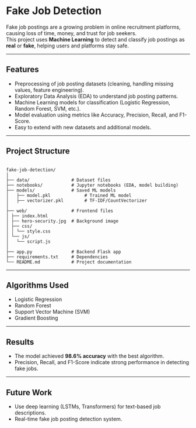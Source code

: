 # Fake Job Detection

Fake job postings are a growing problem in online recruitment platforms, causing loss of time, money, and trust for job seekers.  
This project uses **Machine Learning** to detect and classify job postings as **real** or **fake**, helping users and platforms stay safe.

---

##  Features
- Preprocessing of job posting datasets (cleaning, handling missing values, feature engineering).
- Exploratory Data Analysis (EDA) to understand job posting patterns.
- Machine Learning models for classification (Logistic Regression, Random Forest, SVM, etc.).
- Model evaluation using metrics like Accuracy, Precision, Recall, and F1-Score.
- Easy to extend with new datasets and additional models.

---

##  Project Structure
```

fake-job-detection/
│
├── data/                # Dataset files
├── notebooks/           # Jupyter notebooks (EDA, model building)
├── models/              # Saved ML models
│   ├── model.pkl             # Trained ML model
│   ├── vectorizer.pkl        # TF-IDF/CountVectorizer
│
├── web/                 # Frontend files
│ ├── index.html
│ ├── hero-security.jpg  # Background image
│ ├── css/
│ │ └── style.css
│ └── js/
│   └── script.js
│
├── app.py               # Backend Flask app
├── requirements.txt     # Dependencies
└── README.md            # Project documentation

````
---

##  Algorithms Used

* Logistic Regression
* Random Forest
* Support Vector Machine (SVM)
* Gradient Boosting

---

##  Results

* The model achieved **98.6% accuracy** with the best algorithm.
* Precision, Recall, and F1-Score indicate strong performance in detecting fake jobs.


---

##  Future Work

* Use deep learning (LSTMs, Transformers) for text-based job descriptions.
* Real-time fake job posting detection system.
